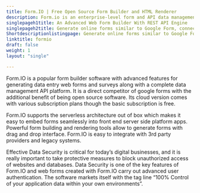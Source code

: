 ```yaml
---
title: Form.IO | Free Open Source Form Builder and HTML Renderer
description: Form.io is an enterprise-level form and API data management platform for developers who are building their own complex form-based business process applications.
singlepageh1title: An Advanced Web Form Builder With REST API Engine
singlepageh2title: Generate online forms similar to Google Form, connect with backend APIs, or third party services. Securely capture sensitive data with confidence.
Shortdescriptionlistingpage: Generate online forms similar to Google Form, connect with backend APIs, or third party services. Securely capture sensitive data with confidence.
linktitle: formio
draft: false
weight: 1
layout: "single"

---
```


Form.IO is a popular form builder software with advanced features for generating data entry web forms and surveys along with a complete data management API platform. It is a direct competitor of google forms with the additional benefit of being open source software. Its cloud version comes with various subscription plans though the basic subscription is free.

Form.IO supports the serverless architecture out of box which makes it easy to embed forms seamlessly into front end server side platform apps. Powerful form building and rendering tools allow to generate forms with drag and drop interface. Form.IO is easy to integrate with 3rd party providers and legacy systems.

Effective Data Security is critical for today’s digital businesses, and it is really important to take protective measures to block unauthorized access of websites and databases. Data Security is one of the key features of Form.IO and web forms created with Form.IO carry out advanced user authentication. The software markets itself with the tag line “100% Control of your application data within your own environments”.